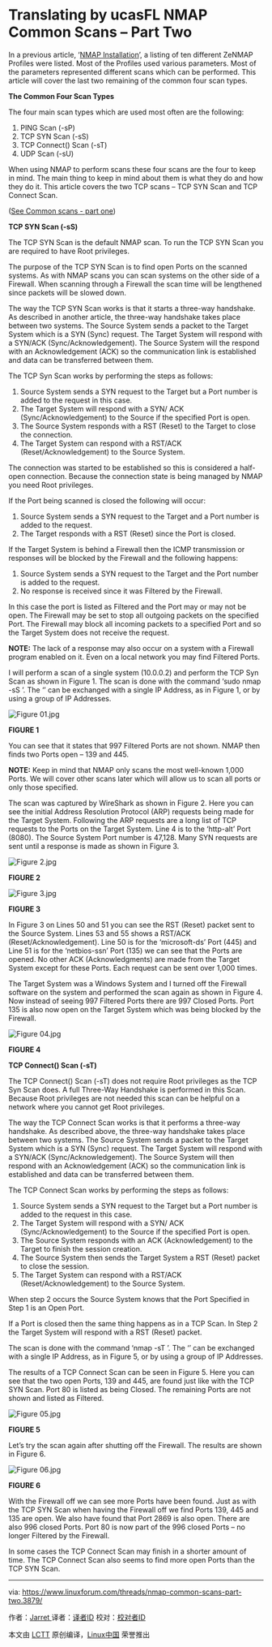 Translating by ucasFL
NMAP Common Scans – Part Two
=====================



In a previous article, ‘[NMAP Installation][1]’, a listing of ten different ZeNMAP Profiles were listed. Most of the Profiles used various parameters. Most of the parameters represented different scans which can be performed. This article will cover the last two remaining of the common four scan types.

**The Common Four Scan Types**

The four main scan types which are used most often are the following:

1.  PING Scan (-sP)
2.  TCP SYN Scan (-sS)
3.  TCP Connect() Scan (-sT)
4.  UDP Scan (-sU)

When using NMAP to perform scans these four scans are the four to keep in mind. The main thing to keep in mind about them is what they do and how they do it. This article covers the two TCP scans – TCP SYN Scan and TCP Connect Scan.

([See Common scans - part one][2])

**TCP SYN Scan (-sS)**

The TCP SYN Scan is the default NMAP scan. To run the TCP SYN Scan you are required to have Root privileges.

The purpose of the TCP SYN Scan is to find open Ports on the scanned systems. As with NMAP scans you can scan systems on the other side of a Firewall. When scanning through a Firewall the scan time will be lengthened since packets will be slowed down.

The way the TCP SYN Scan works is that it starts a three-way handshake. As described in another article, the three-way handshake takes place between two systems. The Source System sends a packet to the Target System which is a SYN (Sync) request. The Target System will respond with a SYN/ACK (Sync/Acknowledgement). The Source System will the respond with an Acknowledgement (ACK) so the communication link is established and data can be transferred between them.

The TCP Syn Scan works by performing the steps as follows:

1.  Source System sends a SYN request to the Target but a Port number is added to the request in this case.
2.  The Target System will respond with a SYN/ ACK (Sync/Acknowledgement) to the Source if the specified Port is open.
3.  The Source System responds with a RST (Reset) to the Target to close the connection.
4.  The Target System can respond with a RST/ACK (Reset/Acknowledgement) to the Source System.

The connection was started to be established so this is considered a half-open connection. Because the connection state is being managed by NMAP you need Root privileges.

If the Port being scanned is closed the following will occur:

1.  Source System sends a SYN request to the Target and a Port number is added to the request.
2.  The Target responds with a RST (Reset) since the Port is closed.

If the Target System is behind a Firewall then the ICMP transmission or responses will be blocked by the Firewall and the following happens:

1.  Source System sends a SYN request to the Target and the Port number is added to the request.
2.  No response is received since it was Filtered by the Firewall.

In this case the port is listed as Filtered and the Port may or may not be open. The Firewall may be set to stop all outgoing packets on the specified Port. The Firewall may block all incoming packets to a specified Port and so the Target System does not receive the request.

**NOTE:** The lack of a response may also occur on a system with a Firewall program enabled on it. Even on a local network you may find Filtered Ports.

I will perform a scan of a single system (10.0.0.2) and perform the TCP Syn Scan as shown in Figure 1\. The scan is done with the command ‘sudo nmap -sS <IP Address>’. The ‘<IP Address>’ can be exchanged with a single IP Address, as in Figure 1, or by using a group of IP Addresses.

 ![Figure 01.jpg](https://www.linuxforum.com/attachments/figure-01-jpg.119/)

**FIGURE 1**

You can see that it states that 997 Filtered Ports are not shown. NMAP then finds two Ports open – 139 and 445.

**NOTE:** Keep in mind that NMAP only scans the most well-known 1,000 Ports. We will cover other scans later which will allow us to scan all ports or only those specified.

The scan was captured by WireShark as shown in Figure 2\. Here you can see the initial Address Resolution Protocol (ARP) requests being made for the Target System. Following the ARP requests are a long list of TCP requests to the Ports on the Target System. Line 4 is to the ‘http-alt’ Port (8080). The Source System Port number is 47,128\. Many SYN requests are sent until a response is made as shown in Figure 3.

 ![Figure 2.jpg](https://www.linuxforum.com/attachments/figure-2-jpg.120/)

**FIGURE 2**

 ![Figure 3.jpg](https://www.linuxforum.com/attachments/figure-3-jpg.121/)

**FIGURE 3**

In Figure 3 on Lines 50 and 51 you can see the RST (Reset) packet sent to the Source System. Lines 53 and 55 shows a RST/ACK (Reset/Acknowledgement). Line 50 is for the ‘microsoft-ds’ Port (445) and Line 51 is for the ‘netbios-ssn’ Port (135) we can see that the Ports are opened. No other ACK (Acknowledgments) are made from the Target System except for these Ports. Each request can be sent over 1,000 times.

The Target System was a Windows System and I turned off the Firewall software on the system and performed the scan again as shown in Figure 4\. Now instead of seeing 997 Filtered Ports there are 997 Closed Ports. Port 135 is also now open on the Target System which was being blocked by the Firewall.

 ![Figure 04.jpg](https://www.linuxforum.com/attachments/figure-04-jpg.122/)

**FIGURE 4**

**TCP Connect() Scan (-sT)**

The TCP Connect() Scan (-sT) does not require Root privileges as the TCP Syn Scan does. A full Three-Way Handshake is performed in this Scan. Because Root privileges are not needed this scan can be helpful on a network where you cannot get Root privileges.

The way the TCP Connect Scan works is that it performs a three-way handshake. As described above, the three-way handshake takes place between two systems. The Source System sends a packet to the Target System which is a SYN (Sync) request. The Target System will respond with a SYN/ACK (Sync/Acknowledgement). The Source System will then respond with an Acknowledgement (ACK) so the communication link is established and data can be transferred between them.

The TCP Connect Scan works by performing the steps as follows:

1.  Source System sends a SYN request to the Target but a Port number is added to the request in this case.
2.  The Target System will respond with a SYN/ ACK (Sync/Acknowledgement) to the Source if the specified Port is open.
3.  The Source System responds with an ACK (Acknowledgement) to the Target to finish the session creation.
4.  The Source System then sends the Target System a RST (Reset) packet to close the session.
5.  The Target System can respond with a RST/ACK (Reset/Acknowledgement) to the Source System.

When step 2 occurs the Source System knows that the Port Specified in Step 1 is an Open Port.

If a Port is closed then the same thing happens as in a TCP Scan. In Step 2 the Target System will respond with a RST (Reset) packet.

The scan is done with the command ‘nmap -sT <IP Address>’. The ‘<IP Address>’ can be exchanged with a single IP Address, as in Figure 5, or by using a group of IP Addresses.

The results of a TCP Connect Scan can be seen in Figure 5\. Here you can see that the two open Ports, 139 and 445, are found just like with the TCP SYN Scan. Port 80 is listed as being Closed. The remaining Ports are not shown and listed as Filtered.

 ![Figure 05.jpg](https://www.linuxforum.com/attachments/figure-05-jpg.123/)

**FIGURE 5**

Let’s try the scan again after shutting off the Firewall. The results are shown in Figure 6.

 ![Figure 06.jpg](https://www.linuxforum.com/attachments/figure-06-jpg.124/)

**FIGURE 6**

With the Firewall off we can see more Ports have been found. Just as with the TCP SYN Scan when having the Firewall off we find Ports 139, 445 and 135 are open. We also have found that Port 2869 is also open. There are also 996 closed Ports. Port 80 is now part of the 996 closed Ports – no longer Filtered by the Firewall.

In some cases the TCP Connect Scan may finish in a shorter amount of time. The TCP Connect Scan also seems to find more open Ports than the TCP SYN Scan.

--------------------------------------------------------------------------------

via: https://www.linuxforum.com/threads/nmap-common-scans-part-two.3879/

作者：[Jarret ][a]
译者：[译者ID](https://github.com/译者ID)
校对：[校对者ID](https://github.com/校对者ID)

本文由 [LCTT](https://github.com/LCTT/TranslateProject) 原创编译，[Linux中国](https://linux.cn/) 荣誉推出

[a]:https://www.linuxforum.com/members/jarret.268/
[1]:https://www.linuxforum.com/threads/nmap-installation.3431/
[2]:https://www.linuxforum.com/threads/nmap-common-scans-part-one.3637/
